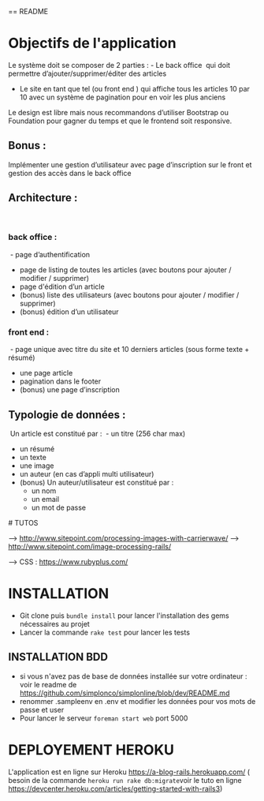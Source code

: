 == README

# Objectifs de l'application
Le système doit se composer de 2 parties :
­- Le ​back office ​ qui doit permettre d’ajouter/supprimer/éditer des articles ­
-  Le site en tant que tel (ou ​front end ​) qui affiche tous les articles 10 par 10 avec un système de pagination pour en voir les plus anciens

Le design est libre mais nous recommandons d’utiliser Bootstrap ou Foundation pour gagner
du temps et que le front­end soit responsive.

## Bonus :
Implémenter une gestion d’utilisateur avec page d’inscription sur le front et gestion des accès dans le back office

## Architecture :
­
### back office :
­ - page d’authentification ­
 -  page de listing de toutes les articles (avec boutons pour ajouter / modifier / supprimer) ­
 -  page d'édition d’un article ­
 -  (bonus) liste des utilisateurs (avec boutons pour ajouter / modifier / supprimer) ­
 -  (bonus) édition d’un utilisateur
### front end :
­ - page unique avec titre du site et 10 derniers articles (sous forme texte + résumé)
 - une page article ­
 -  pagination dans le footer ­
 -  (bonus) une page d’inscription  

## Typologie de données :
­ Un article est constitué par :
­  - un titre (256 char max)
 - un résumé ­
 -  un texte ­
 -  une image ­
 -  un auteur (en cas d’appli multi utilisateur) ­
 -  (bonus) Un auteur/utilisateur est constitué par : ­
	 -  un nom ­
	 -  un email ­
	 -  un mot de passe

# TUTOS

--> http://www.sitepoint.com/processing-images-with-carrierwave/
--> http://www.sitepoint.com/image-processing-rails/

--> CSS : https://www.rubyplus.com/

# INSTALLATION

- Git clone puis `bundle install` pour lancer l'installation des gems nécessaires au projet
- Lancer la commande `rake test` pour lancer les tests


## INSTALLATION BDD
- si vous n'avez pas de base de données installée sur votre ordinateur : voir le readme de https://github.com/simplonco/simplonline/blob/dev/README.md
- renommer .sampleenv en .env et modifier les données pour vos mots de passe et user
- Pour lancer le serveur `foreman start web` port 5000

# DEPLOYEMENT HEROKU

L'application est en ligne sur Heroku https://a-blog-rails.herokuapp.com/
( besoin de la commande `heroku run rake db:migrate`voir le tuto en ligne https://devcenter.heroku.com/articles/getting-started-with-rails3)
